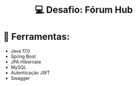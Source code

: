 # <h1 align="center"> 💻 Desafio: Fórum Hub </h1>




# 🔨 Ferramentas:
- Java 17.0
- Spring Boot
- JPA Hibernate
- MySQL
- Autenticação JWT
- Swagger
